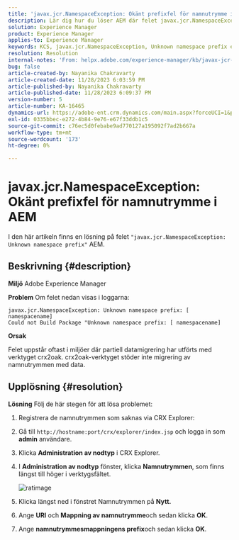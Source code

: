 ```yaml
---
title: 'javax.jcr.NamespaceException: Okänt prefixfel för namnutrymme i AEM'
description: Lär dig hur du löser AEM där felet javax.jcr.NamespaceException Unknown namespace prefix inträffar.
solution: Experience Manager
product: Experience Manager
applies-to: Experience Manager
keywords: KCS, javax.jcr.NamespaceException, Unknown namespace prefix error, AEM, Adobe Experience Manager, troubleshooting
resolution: Resolution
internal-notes: 'From: helpx.adobe.com/experience-manager/kb/javax-jcr-NamespaceException-Unknown-namespace-prefix-error-in-AEM.html'
bug: false
article-created-by: Nayanika Chakravarty
article-created-date: 11/28/2023 6:03:59 PM
article-published-by: Nayanika Chakravarty
article-published-date: 11/28/2023 6:09:37 PM
version-number: 5
article-number: KA-16465
dynamics-url: https://adobe-ent.crm.dynamics.com/main.aspx?forceUCI=1&pagetype=entityrecord&etn=knowledgearticle&id=3a02fe7c-188e-ee11-8179-6045bd006b3d
exl-id: 0335bbec-e272-4b84-9e76-e67f33ddb1c5
source-git-commit: c76ec5d0febabe9ad770127a195092f7ad2b667a
workflow-type: tm+mt
source-wordcount: '173'
ht-degree: 0%

---
```


# javax.jcr.NamespaceException: Okänt prefixfel för namnutrymme i AEM


I den här artikeln finns en lösning på felet `"javax.jcr.NamespaceException: Unknown namespace prefix"` AEM.

## Beskrivning {#description}


<b>Miljö</b>
Adobe Experience Manager

<b>Problem</b>
Om felet nedan visas i loggarna:


```
javax.jcr.NamespaceException: Unknown namespace prefix: [ namespacename] 
Could not Build Package "Unknown namespace prefix: [ namespacename]
```


<b>Orsak</b>

Felet uppstår oftast i miljöer där partiell datamigrering har utförts med verktyget crx2oak.
crx2oak-verktyget stöder inte migrering av namnutrymmen med data.


## Upplösning {#resolution}


<b>Lösning</b>
Följ de här stegen för att lösa problemet:

1. Registrera de namnutrymmen som saknas via CRX Explorer:
2. Gå till `http://hostname:port/crx/explorer/index.jsp` och logga in som <b>admin</b> användare.
3. Klicka <b>Administration av nodtyp</b> i CRX Explorer.
4. I <b>Administration av nodtyp</b> fönster, klicka <b>Namnutrymmen</b>, som finns längst till höger i verktygsfältet.

   ![ratimage](https://helpx.adobe.com/content/dam/help/en/experience-manager/kb/javax-jcr-NamespaceException-Unknown-namespace-prefix-error-in-AEM/_jcr_content/main-pars/procedure/proc_par/step_2/step_par/image/rtaimage.png "ratimage")


5. Klicka längst ned i fönstret Namnutrymmen på <b>Nytt.</b>
6. Ange <b>URI</b> och <b>Mappning av namnutrymme</b>och sedan klicka <b>OK</b>.
7. Ange <b>namnutrymmesmappningens prefix</b>och sedan klicka <b>OK</b>.

